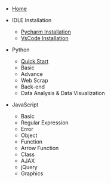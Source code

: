 * [Home](/)

* IDLE Installation
  * [Pycharm Installation](../pycharm.md)
  * [VsCode Installation](../vscode.md)

* Python

  * [Quick Start](./Python/python.md)
  * Basic
  * Advance
  * Web Scrap
  * Back-end
  * Data Analysis & Data Visualization


* JavaScript

  * Basic
  * Regular Expression
  * Error
  * Object
  * Function
  * Arrow Function
  * Class
  * AJAX
  * jQuery
  * Graphics
